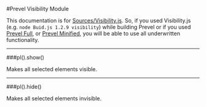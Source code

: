 #Prevel Visibility Module

This documentation is for [Sources/Visibility.js](https://github.com/chernikovalexey/Prevel/blob/master/Sources/Visibility.js). So, if you used Visibility.js (e.g. `node Buid.js 1.2.9 visibility`) while building Prevel or if you used [Prevel Full](https://github.com/chernikovalexey/Prevel/blob/master/prevel-full.js), or [Prevel Minified](https://github.com/chernikovalexey/Prevel/blob/master/prevel-min.js), you will be able to use all underwritten functionality.

---

###pl().show()

Makes all selected elements visible.

---

###pl().hide()

Makes all selected elements invisible.